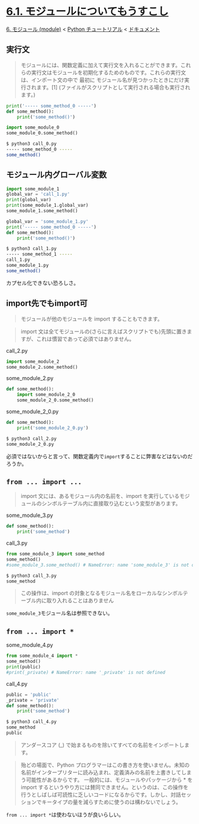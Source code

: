 # [6.1. モジュールについてもうすこし](https://docs.python.jp/3/tutorial/modules.html#more-on-modules)

[6. モジュール (module)](https://docs.python.jp/3/tutorial/modules.html) < [Python チュートリアル](https://docs.python.jp/3/tutorial/index.html) < [ドキュメント](https://docs.python.jp/3/index.html)

## 実行文

> モジュールには、関数定義に加えて実行文を入れることができます。これらの実行文はモジュールを初期化するためのものです。これらの実行文は、インポート文の中で 最初に モジュール名が見つかったときにだけ実行されます。[1] (ファイルがスクリプトとして実行される場合も実行されます。)

```python
print('----- some_method_0 -----')
def some_method():
    print('some_method()')
```
```python
import some_module_0
some_module_0.some_method()
```
```sh
$ python3 call_0.py 
----- some_method_0 -----
some_method()
```

## モジュール内グローバル変数

```python
import some_module_1
global_var = 'call_1.py'
print(global_var)
print(some_module_1.global_var)
some_module_1.some_method()
```
```python
global_var = 'some_module_1.py'
print('----- some_method_0 -----')
def some_method():
    print('some_method()')
```
```sh
$ python3 call_1.py 
----- some_method_1 -----
call_1.py
some_module_1.py
some_method()
```

カプセル化できない恐ろしさ。

## import先でもimport可

> モジュールが他のモジュールを import することもできます。 

> import 文は全てモジュールの(さらに言えばスクリプトでも)先頭に置きますが、これは慣習であって必須ではありません。

call_2.py
```python
import some_module_2
some_module_2.some_method()
```
some_module_2.py
```python
def some_method():
    import some_module_2_0
    some_module_2_0.some_method()
```
some_module_2_0.py
```python
def some_method():
    print('some_module_2_0.py')
```
```sh
$ python3 call_2.py 
some_module_2_0.py
```

必須ではないからと言って、関数定義内で`import`することに弊害などはないのだろうか。

## `from ... import ...`

> import 文には、あるモジュール内の名前を、import を実行しているモジュールのシンボルテーブル内に直接取り込むという変型があります。

some_module_3.py
```python
def some_method():
    print('some_method')
```
call_3.py
```python
from some_module_3 import some_method
some_method()
#some_module_3.some_method() # NameError: name 'some_module_3' is not defined
```
```sh
$ python3 call_3.py 
some_method
```

> この操作は、import の対象となるモジュール名をローカルなシンボルテーブル内に取り入れることはありません

`some_module_3`モジュール名は参照できない。

## `from ... import *`

some_module_4.py
```python
from some_module_4 import *
some_method()
print(public)
#print(_private) # NameError: name '_private' is not defined
```
call_4.py
```python
public = 'public'
_private = 'private'
def some_method():
    print('some_method')
```
```sh
$ python3 call_4.py 
some_method
public
```

> アンダースコア (_) で始まるものを除いてすべての名前をインポートします。

> 殆どの場面で、Python プログラマーはこの書き方を使いません。未知の名前がインタープリターに読み込まれ、定義済みの名前を上書きしてしまう可能性があるからです。
> 一般的には、モジュールやパッケージから * を import するというやり方には賛同できません。というのは、この操作を行うとしばしば可読性に乏しいコードになるからです。しかし、対話セッションでキータイプの量を減らすために使うのは構わないでしょう。

`from ... import *`は使わないほうが良いらしい。

